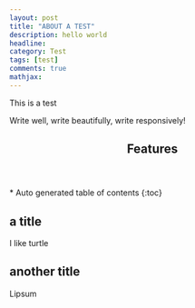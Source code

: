 ```yaml
---
layout: post
title: "ABOUT A TEST"
description: hello world
headline: 
category: Test
tags: [test]
comments: true
mathjax: 
---
```

This is a test

Write well, write beautifully, write responsively!

<section id="table-of-contents" class="toc">
  <header>
    <h1>Features</h1>
  </header>
<div id="drawer" markdown="1">
*  Auto generated table of contents
{:toc}
</div>
</section><!-- /#table-of-contents -->

## a title ##

I like turtle

## another title ##

Lipsum